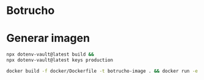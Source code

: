 # Botrucho

# Generar imagen
```bash
npx dotenv-vault@latest build &&
npx dotenv-vault@latest keys production
```
```bash
docker build -f docker/Dockerfile -t botrucho-image . && docker run -e DOTENV_KEY=${KEY} --name botrucho --rm -it --init botrucho-image
```
